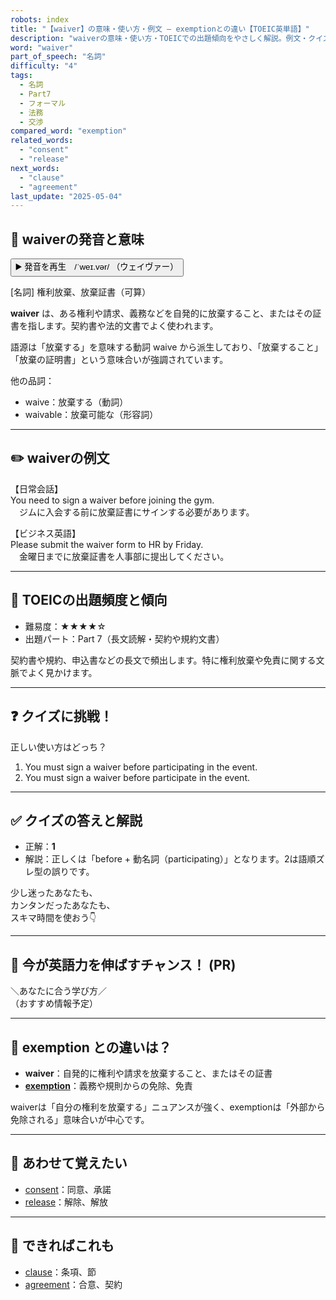 ```yaml
---
robots: index
title: "【waiver】の意味・使い方・例文 ― exemptionとの違い【TOEIC英単語】"
description: "waiverの意味・使い方・TOEICでの出題傾向をやさしく解説。例文・クイズ付きでexemptionとの違いもわかりやすく学べます。"
word: "waiver"
part_of_speech: "名詞"
difficulty: "4"
tags:
  - 名詞
  - Part7
  - フォーマル
  - 法務
  - 交渉
compared_word: "exemption"
related_words:
  - "consent"
  - "release"
next_words:
  - "clause"
  - "agreement"
last_update: "2025-05-04"
---
```


## 🔰 waiverの発音と意味

<button class="play-audio" onclick="playTTS('waiver')">
  <span class="play-audio-main">
    ▶️ 発音を再生　/ˈweɪ.vər/
  </span>
  <span class="play-audio-sub">
    （ウェイヴァー）
  </span>
</button>

[名詞] 権利放棄、放棄証書（可算）

**waiver** は、ある権利や請求、義務などを自発的に放棄すること、またはその証書を指します。契約書や法的文書でよく使われます。

語源は「放棄する」を意味する動詞 waive から派生しており、「放棄すること」「放棄の証明書」という意味合いが強調されています。

他の品詞：  
- waive：放棄する（動詞）
- waivable：放棄可能な（形容詞）

---

## ✏️ waiverの例文

【日常会話】  
You need to sign a waiver before joining the gym.  
　ジムに入会する前に放棄証書にサインする必要があります。

【ビジネス英語】  
Please submit the waiver form to HR by Friday.  
　金曜日までに放棄証書を人事部に提出してください。

---

## 🎯 TOEICの出題頻度と傾向

- 難易度：★★★★☆
- 出題パート：Part 7（長文読解・契約や規約文書）

契約書や規約、申込書などの長文で頻出します。特に権利放棄や免責に関する文脈でよく見かけます。

---

## ❓ クイズに挑戦！

正しい使い方はどっち？

1. You must sign a waiver before participating in the event.  
2. You must sign a waiver before participate in the event.

---

## ✅ クイズの答えと解説

- 正解：**1**
- 解説：正しくは「before + 動名詞（participating）」となります。2は語順ズレ型の誤りです。

少し迷ったあなたも、  
カンタンだったあなたも、  
スキマ時間を使おう👇️

---

## 🚀 今が英語力を伸ばすチャンス！ (PR)

<div class="info-center">
＼あなたに合う学び方／<br>  
（おすすめ情報予定）
</div>

---

## 🤔  exemption との違いは？

- **waiver**：自発的に権利や請求を放棄すること、またはその証書
- **[exemption](/exemption)**：義務や規則からの免除、免責

waiverは「自分の権利を放棄する」ニュアンスが強く、exemptionは「外部から免除される」意味合いが中心です。

---

## 🧩 あわせて覚えたい

- [consent](/consent)：同意、承諾
- [release](/release)：解除、解放

---

## 📖 できればこれも

- [clause](/clause)：条項、節
- [agreement](/agreement)：合意、契約

<!-- cvid: aid17_bid03 -->
